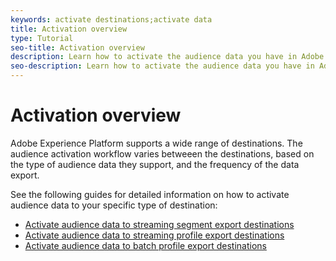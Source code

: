 ```yaml
---
keywords: activate destinations;activate data
title: Activation overview
type: Tutorial
seo-title: Activation overview
description: Learn how to activate the audience data you have in Adobe Experience Platform to various types of destinations.
seo-description: Learn how to activate the audience data you have in Adobe Experience Platform to various types of destinations.
---
```


# Activation overview

Adobe Experience Platform supports a wide range of destinations. The audience activation workflow varies betweeen the destinations, based on the type of audience data they support, and the frequency of the data export.

See the following guides for detailed information on how to activate audience data to your specific type of destination:

* [Activate audience data to streaming segment export destinations](activate-segment-streaming-destinations.md)
* [Activate audience data to streaming profile export destinations](activate-streaming-profile-destinations.md)
* [Activate audience data to batch profile export destinations](activate-batch-profile-destinations.md)
